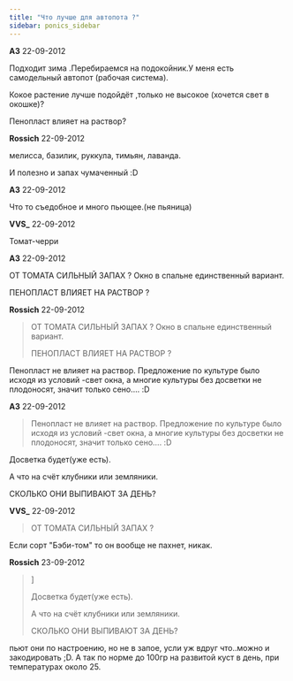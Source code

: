 ```yaml
---
title: "Что лучше для автопота ?"
sidebar: ponics_sidebar
---
```


**АЗ** 22-09-2012

Подходит зима .Перебираемся на подокойник.У меня есть самодельный автопот (рабочая система).

Кокое растение лучше подойдёт ,только не высокое (хочется свет в окошке)?

Пенопласт влияет на раствор? 


**Rossich** 22-09-2012

мелисса, базилик, руккула, тимьян, лаванда.

И полезно и запах чумаченный :D


**АЗ** 22-09-2012

Что то съедобное и много пьющее.(не пьяница) 


**VVS_** 22-09-2012

Томат-черри


**АЗ** 22-09-2012

ОТ ТОМАТА СИЛЬНЫЙ ЗАПАХ ? Окно в спальне единственный вариант.

ПЕНОПЛАСТ ВЛИЯЕТ НА РАСТВОР ?


**Rossich** 22-09-2012

> ОТ ТОМАТА СИЛЬНЫЙ ЗАПАХ ? Окно в спальне единственный вариант.
> 
> ПЕНОПЛАСТ ВЛИЯЕТ НА РАСТВОР ?

Пенопласт не влияет на раствор. Предложение по культуре было исходя из условий -свет окна, а многие культуры без досветки не плодоносят, значит только сено.... :D


**АЗ** 22-09-2012

> Пенопласт не влияет на раствор. Предложение по культуре было исходя из условий -свет окна, а многие культуры без досветки не плодоносят, значит только сено.... :D

Досветка будет(уже есть). 

А что на счёт клубники или земляники.

СКОЛЬКО ОНИ ВЫПИВАЮТ ЗА ДЕНЬ?


**VVS_** 22-09-2012

> ОТ ТОМАТА СИЛЬНЫЙ ЗАПАХ ? 

Если сорт "Бэби-том" то он вообще не пахнет, никак.


**Rossich** 23-09-2012

> ]
> 
> Досветка будет(уже есть). 
> 
> А что на счёт клубники или земляники.
> 
> СКОЛЬКО ОНИ ВЫПИВАЮТ ЗА ДЕНЬ?

пьют они по настроению, но не в запое, усли уж вдруг что..можно и закодировать ;D. А так по норме до 100гр на развитой куст в день, при температурах около 25.


